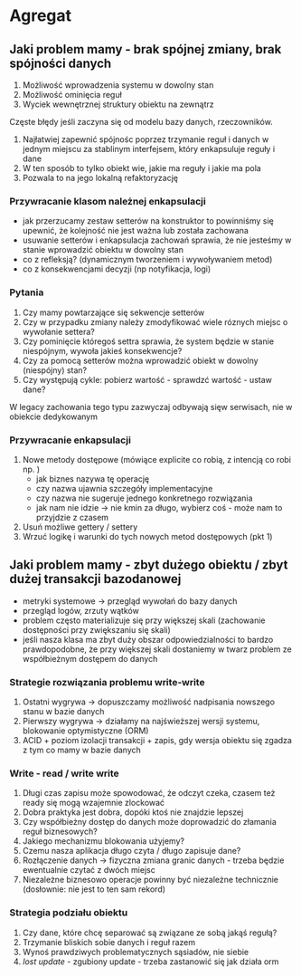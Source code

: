# Agregat

##  Jaki problem mamy - brak spójnej zmiany, brak spójności danych

1. Możliwość wprowadzenia systemu w dowolny stan
2. Możliwość ominięcia reguł
3. Wyciek wewnętrznej struktury obiektu na zewnątrz

Częste błędy jeśli zaczyna się od modelu bazy danych, rzeczowników.

1. Najłatwiej zapewnić spójnośc poprzez trzymanie reguł i danych w jednym miejscu za stablinym
interfejsem, który enkapsuluje reguły i dane
2. W ten sposób to tylko obiekt wie, jakie ma reguły i jakie ma pola
3. Pozwala to na jego lokalną refaktoryzację

### Przywracanie klasom należnej enkapsulacji
* jak przerzucamy zestaw setterów na konstruktor to powinniśmy się upewnić, że kolejność nie jest ważna lub została zachowana
* usuwanie setterów i enkapsulacja zachowań sprawia, że nie jesteśmy w stanie wprowadzić obiektu w dowolny stan
* co z refleksją? (dynamicznym tworzeniem i wywoływaniem metod)
* co z konsekwencjami decyzji (np notyfikacja, logi)

### Pytania
1. Czy mamy powtarzające się sekwencje setterów
2. Czy w przypadku zmiany należy zmodyfikować wiele róznych miejsc o wywołanie settera?
3. Czy pominięcie któregoś settra sprawia, że system będzie w stanie niespójnym, wywoła jakieś konsekwencje?
4. Czy za pomocą setterów można wprowadzić obiekt w dowolny (niespójny) stan?
5. Czy występują cykle: pobierz wartość - sprawdzć wartość - ustaw dane?

W legacy zachowania tego typu zazwyczaj odbywają sięw serwisach, nie w obiekcie dedykowanym

### Przywracanie enkapsulacji

1. Nowe metody dostępowe (mówiące explicite co robią, z intencją co robi np. )
    * jak biznes nazywa tę operację
    * czy nazwa ujawnia szczegóły implementacyjne 
    * czy nazwa nie sugeruje jednego konkretnego rozwiązania
    * jak nam nie idzie -> nie kmin za długo, wybierz coś - może nam to przyjdzie z czasem
2. Usuń możliwe gettery / settery
3. Wrzuć logikę i warunki do tych nowych metod dostępowych (pkt 1)

##  Jaki problem mamy - zbyt dużego obiektu / zbyt dużej transakcji bazodanowej

* metryki systemowe -> przegląd wywołań do bazy  danych
* przegląd logów, zrzuty wątków 
* problem często materializuje się przy większej skali (zachowanie dostępności przy zwiększaniu się skali)
* jeśli nasza klasa ma zbyt duży obszar odpowiedzialności to bardzo prawdopodobne, że przy większej skali dostaniemy w twarz problem ze współbieżnym dostępem do danych

### Strategie rozwiązania problemu write-write

1. Ostatni wygrywa -> dopuszczamy możliwość nadpisania nowszego stanu w bazie danych
2. Pierwszy wygrywa -> działamy na najświeższej wersji systemu, blokowanie optymistyczne (ORM) 
3. ACID + poziom izolacji transakcji + zapis, gdy wersja obiektu się zgadza z tym co mamy w bazie danych

### Write - read / write write

1. Długi czas zapisu może spowodować, że odczyt czeka, czasem też ready się mogą wzajemnie zlockować
2. Dobra praktyka jest dobra, dopóki ktoś nie znajdzie lepszej
3. Czy współbieżny dostęp do danych może doprowadzić do złamania reguł biznesowych?
4. Jakiego mechanizmu blokowania użyjemy? 
5. Czemu nasza aplikacja długo czyta / długo zapisuje dane?
6. Rozłączenie danych -> fizyczna zmiana granic danych - trzeba będzie ewentualnie czytać z dwóch miejsc
7. Niezależne biznesowo operacje powinny być niezależne technicznie (dosłownie: nie jest to ten sam rekord)

### Strategia podziału obiektu

1. Czy dane, które chcę separować są związane ze sobą jakąś regułą? 
2. Trzymanie bliskich sobie danych i reguł razem
3. Wynoś prawdziwych problematycznych sąsiadów, nie siebie
4. _lost update_ - zgubiony update - trzeba zastanowić się jak działa orm